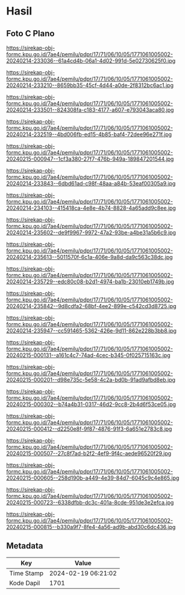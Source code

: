 # Hasil

## Foto C Plano

https://sirekap-obj-formc.kpu.go.id/7ae4/pemilu/pdpr/17/71/06/10/05/1771061005002-20240214-233036--61a4cd4b-06a1-4d02-991d-5e02730625f0.jpg

https://sirekap-obj-formc.kpu.go.id/7ae4/pemilu/pdpr/17/71/06/10/05/1771061005002-20240214-233210--8659bb35-45cf-4d44-a0de-2f8312bc6ac1.jpg

https://sirekap-obj-formc.kpu.go.id/7ae4/pemilu/pdpr/17/71/06/10/05/1771061005002-20240214-233501--824308fa-c183-4177-a607-e793043aca80.jpg

https://sirekap-obj-formc.kpu.go.id/7ae4/pemilu/pdpr/17/71/06/10/05/1771061005002-20240214-232519--4bd006fb-ed15-4b85-baf4-72dee96e271f.jpg

https://sirekap-obj-formc.kpu.go.id/7ae4/pemilu/pdpr/17/71/06/10/05/1771061005002-20240215-000947--1cf3a380-27f7-476b-949a-189847201544.jpg

https://sirekap-obj-formc.kpu.go.id/7ae4/pemilu/pdpr/17/71/06/10/05/1771061005002-20240214-233843--6dbd61ad-c98f-48aa-a84b-53eaf00305a9.jpg

https://sirekap-obj-formc.kpu.go.id/7ae4/pemilu/pdpr/17/71/06/10/05/1771061005002-20240214-234103--415418ca-4e8e-4b74-8828-4a65add9c8ee.jpg

https://sirekap-obj-formc.kpu.go.id/7ae4/pemilu/pdpr/17/71/06/10/05/1771061005002-20240214-235602--de9f9967-9972-47a2-93be-a4be31a5b6c9.jpg

https://sirekap-obj-formc.kpu.go.id/7ae4/pemilu/pdpr/17/71/06/10/05/1771061005002-20240214-235613--5011570f-6c1a-406e-9a8d-da9c563c38dc.jpg

https://sirekap-obj-formc.kpu.go.id/7ae4/pemilu/pdpr/17/71/06/10/05/1771061005002-20240214-235729--edc80c08-b2d1-4974-ba1b-23010eb1749b.jpg

https://sirekap-obj-formc.kpu.go.id/7ae4/pemilu/pdpr/17/71/06/10/05/1771061005002-20240214-235842--9d8cdfa2-68bf-4ee2-899e-c542cd3d8725.jpg

https://sirekap-obj-formc.kpu.go.id/7ae4/pemilu/pdpr/17/71/06/10/05/1771061005002-20240214-235947--cc591465-5362-426e-9d11-862e228b3bb8.jpg

https://sirekap-obj-formc.kpu.go.id/7ae4/pemilu/pdpr/17/71/06/10/05/1771061005002-20240215-000131--a161c4c7-74ad-4cec-b345-0f025715163c.jpg

https://sirekap-obj-formc.kpu.go.id/7ae4/pemilu/pdpr/17/71/06/10/05/1771061005002-20240215-000201--d98e735c-5e58-4c2a-bd0b-91ad9afbd8eb.jpg

https://sirekap-obj-formc.kpu.go.id/7ae4/pemilu/pdpr/17/71/06/10/05/1771061005002-20240215-000302--b74a4b31-0317-46d2-9cc8-2b4d6f53ce05.jpg

https://sirekap-obj-formc.kpu.go.id/7ae4/pemilu/pdpr/17/71/06/10/05/1771061005002-20240215-000412--d2250e8f-9f87-4876-91f3-6a651e2783c8.jpg

https://sirekap-obj-formc.kpu.go.id/7ae4/pemilu/pdpr/17/71/06/10/05/1771061005002-20240215-000507--27c8f7ad-b2f2-4ef9-9f4c-aede96520f29.jpg

https://sirekap-obj-formc.kpu.go.id/7ae4/pemilu/pdpr/17/71/06/10/05/1771061005002-20240215-000605--258d190b-a449-4e39-84d7-6045c9c4e865.jpg

https://sirekap-obj-formc.kpu.go.id/7ae4/pemilu/pdpr/17/71/06/10/05/1771061005002-20240215-000723--6338dfbb-dc3c-401a-8cde-951de3e2efca.jpg

https://sirekap-obj-formc.kpu.go.id/7ae4/pemilu/pdpr/17/71/06/10/05/1771061005002-20240215-000815--b330a9f7-8fe4-4a56-ad9b-abd30c6dc436.jpg


## Metadata

| Key        | Value               |
| ---------- | ------------------- |
| Time Stamp | 2024-02-19 06:21:02 |
| Kode Dapil | 1701                |



